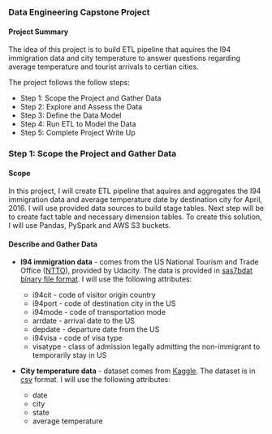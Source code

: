 ### Data Engineering Capstone Project

#### Project Summary

The idea of this project is to build ETL pipeline that aquires the I94 immigration data and city temperature to answer questions regarding average temperature and tourist arrivals to certian cities.

The project follows the follow steps:

- Step 1: Scope the Project and Gather Data
- Step 2: Explore and Assess the Data
- Step 3: Define the Data Model
- Step 4: Run ETL to Model the Data
- Step 5: Complete Project Write Up

### Step 1: Scope the Project and Gather Data

#### Scope 
In this project, I will create ETL pipeline that aquires and aggregates the I94 immigration data and average temperature date by destination city for April, 2016. I will use provided data sources to build stage tables. Next step will be to create fact table and necessary dimension tables. To create this solution, I will use Pandas, PySpark and AWS S3 buckets.

#### Describe and Gather Data 

* **I94 immigration data** - comes from the US National Tourism and Trade Office ([NTTO](https://www.trade.gov/national-travel-and-tourism-office)), provided by Udacity. The data is provided in [sas7bdat  binary file format](https://cran.r-project.org/web/packages/sas7bdat/vignettes/sas7bdat.pdf). I will use the following attributes:
    - i94cit - code of visitor origin country
    - i94port - code of destination city in the US
    - i94mode - code of transportation mode
    - arrdate - arrival date to the US
    - depdate - departure date from the US
    - i94visa - code of visa type 
    - visatype - class of admission legally admitting the non-immigrant to temporarily stay in US
    
    
* **City temperature data** - dataset comes from [Kaggle](https://www.kaggle.com/sudalairajkumar/daily-temperature-of-major-cities). The dataset is in [csv](https://docs.fileformat.com/spreadsheet/csv/) format. I will use the following attributes:
    - date
    - city
    - state
    - average temperature
